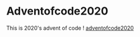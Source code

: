 # Adventofcode2020
This is 2020's advent of code ! [adventofcode2020](https://adventofcode.com/2020/)
